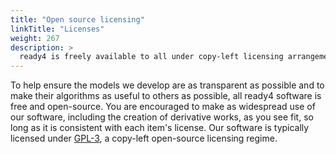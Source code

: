 ```yaml
---
title: "Open source licensing"
linkTitle: "Licenses"
weight: 267
description: >
  ready4 is freely available to all under copy-left licensing arrangements.
---
```


To help ensure the models we develop are as transparent as possible and to make their algorithms as useful to others as possible, all ready4 software is free and open-source. You are encouraged to make as widespread use of our software, including the creation of derivative works, as you see fit, so long as it is consistent with each item's license. Our software is typically licensed under [GPL-3](https://ready4-dev.github.io/ready4/LICENSE.html), a copy-left open-source licensing regime.

